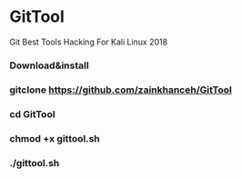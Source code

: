 # GitTool
Git Best Tools Hacking For Kali Linux 2018

### Download&install


### gitclone https://github.com/zainkhanceh/GitTool


### cd GitTool

### chmod +x gittool.sh


### ./gittool.sh



